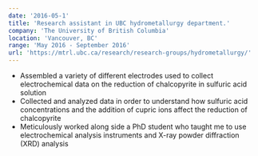 ```yaml
---
date: '2016-05-1'
title: 'Research assistant in UBC hydrometallurgy department.'
company: 'The University of British Columbia'
location: 'Vancouver, BC'
range: 'May 2016 - September 2016'
url: 'https://mtrl.ubc.ca/research/research-groups/hydrometallurgy/'
---
```


- Assembled a variety of different electrodes used to collect electrochemical data on the reduction of chalcopyrite in sulfuric acid solution
- Collected and analyzed data in order to understand how sulfuric acid concentrations and the addition of cupric ions affect the reduction of chalcopyrite
- Meticulously worked along side a PhD student who taught me to use electrochemical analysis instruments and X-ray powder diffraction (XRD) analysis

